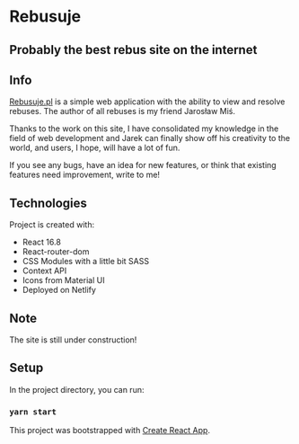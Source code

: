 # Rebusuje 
## Probably the best rebus site on the internet


## Info

[Rebusuje.pl](www.rebusuje.pl) is a simple web application with the ability to view and resolve rebuses.
The author of all rebuses is my friend Jarosław Miś.

Thanks to the work on this site, I have consolidated my knowledge in the field of web development and Jarek can finally show off his creativity to the world, and users, I hope, will have a lot of fun.

If you see any bugs, have an idea for new features, or think that existing features need improvement, write to me!


 ## Technologies
Project is created with:
* React 16.8
* React-router-dom
* CSS Modules with a little bit SASS
* Context API
* Icons from Material UI
* Deployed on Netlify


## Note

The site is still under construction!

## Setup

In the project directory, you can run:

### `yarn start`

This project was bootstrapped with [Create React App](https://github.com/facebook/create-react-app).
